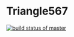 # Triangle567

[![build status of master](https://travis-ci.com/KennethSkelton/Triangle567.svg?branch=master)](https://travis-ci.com/KennethSkelton/Triangle567)
